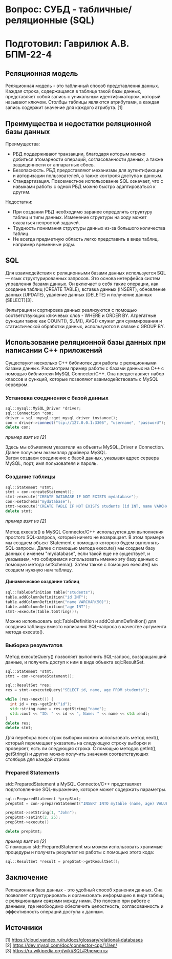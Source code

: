 # Вопрос: СУБД - табличные/реляционные (SQL)
# Подготовил: Гаврилюк А.В. БПМ-22-4

## Реляционная модель
Реляционная модель - это табличный способ представления данных. Каждая строка, содержащаяся в таблице такой базы данных, представляет собой запись с уникальным идентификатором, который называют ключом. Столбцы таблицы являются атрибутами, а каждая запись содержит значение для каждого атрибута. [1]

## Преимущества и недостатки реляционной базы данных
Преимущества:
- РБД поддерживают транзакции, благодаря которым можно добиться атомарности операций, согласованности данных, а также защищенности от аппаратных сбоев.
- Безопасность. РБД предоставляют механизмы для аутентификации и авторизации пользователей, а также контроля доступа к данным.
- Стандартизация. Повсеместное использование SQL означает, что с навыками работы с одной РБД можно быстро адаптироваться к другим.<br/>

Недостатки:
- При создании РБД необходимо заранее определять структуру таблиц и типы данных. Изменение структуры на ходу может оказаться непростой задачей.
- Трудность понимания структуры данных из-за большого количества таблиц.
- Не всегда предметную область легко представить в виде таблиц, например временные ряды.
## SQL
Для взаимодействия с реляционными базами данных используется SQL — язык структурированных запросов. Это основа интерфейса систем управления базами данных. Он включает в себя такие операции, как создание таблиц (CREATE TABLE), вставка данных (INSERT), обновление данных (UPDATE), удаление данных (DELETE) и получение данных (SELECT)[3].

Фильтрация и сортировка данных реализуются с помощью соответствующих ключевых слов - WHERE и ORDER BY. Агрегатные функции такие как COUNT(), SUM(), AVG() служат для суммирования и статистической обработки данных, используются в связке с GROUP BY. 

## Использование реляционной базы данных при написании C++ приложений
Существуют несколько C++ библиотек для работы с реляционными базами данных. Рассмотрим пример работы с базами данных на C++ с помощью библиотеки MySQL Connector/C++. Она предоставляет набор классов и функций, которые позволяют взаимодействовать с MySQL сервером.
### Установка соединения с базой данных
```c++
sql::mysql::MySQL_Driver *driver;
sql::Connection *con;
driver = sql::mysql::get_mysql_driver_instance();
con = driver->connect("tcp://127.0.0.1:3306", "username", "password");
delete con;
```
_пример взят из [2]_

Здесь мы объявляем указатели на объекты MySQL_Driver и Connection.<br/>
Далее получаем экземпляр драйвера MySQL.<br/>
Затем создаем соединение с базой данных, указывая адрес сервера MySQL, порт, имя пользователя и пароль.<br/>
### Создание таблицы
```c++
sql::Statement *stmt;
stmt = con->createStatement();
stmt->execute("CREATE DATABASE IF NOT EXISTS mydatabase");
con->setSchema("mydatabase");
stmt->execute("CREATE TABLE IF NOT EXISTS students (id INT, name VARCHAR(50), age INT)");
delete stmt;
```
_пример взят из [2]_<br/><br/>
Метод execute() в MySQL Connector/C++ используется для выполнения простого SQL-запроса, который ничего не возвращает.
В этом примере мы создаем объект Statement с помощью которого будем выполнять SQL-запросы.
Далее с помощью метода execute() мы создаем базу данных с именем "mydatabase", если такой еще не существует, и указываем, что собираемся использовать именно эту базу данных с помощью метода setSchema().
Затем также с помощью execute() мы создаем нужную нам таблицу.
#### Динамическое создание таблиц
```c++
sql::TableDefinition table("students");
table.addColumnDefinition("id INT");
table.addColumnDefinition("name VARCHAR(50)");
table.addColumnDefinition("age INT");
stmt->execute(table.toString());
```
Можно использовать sql::TableDefinition и addColumnDefinition() для создания таблицы вместо написания SQL-запроса в качестве аргумента метода execute().
### Выборка результатов
Метод executeQuery() позволяет выполнить SQL-запрос, возвращающий данные, и получить доступ к ним в виде объекта sql::ResultSet.
```c++
sql::Statement *stmt;
stmt = con->createStatement();

sql::ResultSet *res;
res = stmt->executeQuery("SELECT id, name, age FROM students");

while (res->next()) {
  int id = res->getInt("id");
  std::string name = res->getString("name");
  std::cout << "ID: " << id << ", Name: " << name << std::endl;
}
delete res;
delete stmt;
```
Для перебора всех строк выборки можно использовать метод next(), который перемещает указатель на следующую строку выборки и проверяет, есть ли следующая строка. С помощью методов getInt(), getString() и других можно получить значения соответствующих столбцов для каждой строки.

### Prepared Statements
std::PreparedStatement в MySQL Connector/C++ представляет подготовленное SQL-выражение, которое может содержать параметры.
```c++
sql::PreparedStatement *prepStmt;
prepStmt = con->prepareStatement("INSERT INTO mytable (name, age) VALUES (?, ?)");

prepStmt->setString(1, "John");
prepStmt->setInt(2, 25);
prepStmt->execute()

delete prepStmt;
```
_пример взят из [2]_<br/>
С помошью std::PreparedStatement мы можем использовать хранимые процедуры и получать результат их работы с помощью этого кода:
```c++
sql::ResultSet *result = prepStmt->getResultSet();
```

## Заключение
Реляционная база данных - это удобный способ хранения данных. Она позволяет структурировать и организовать информацию в виде таблиц с реляционными связями между ними. Это полезно при работе с данными, где необходимо обеспечить целостность, согласованность и эффективность операций доступа к данным.

## Источники
[1] https://cloud.yandex.ru/ru/docs/glossary/relational-databases<br/>
[2] https://dev.mysql.com/doc/connector-cpp/1.1/en/<br/>
[3] https://ru.wikipedia.org/wiki/SQL#Элементы


